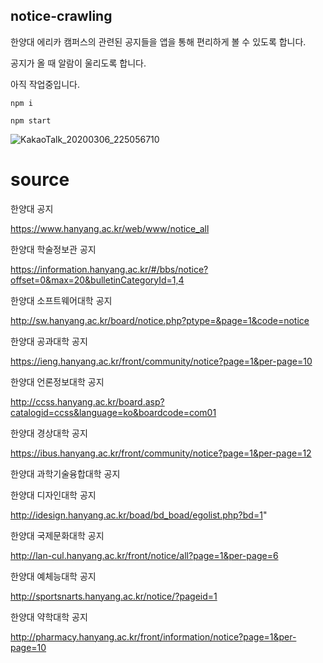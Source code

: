 ## notice-crawling


한양대 에리카 캠퍼스의 관련된 공지들을 앱을 통해 편리하게 볼 수 있도록 합니다.

공지가 올 때 알람이 울리도록 합니다.

아직 작업중입니다.


```
npm i

npm start

```
![KakaoTalk_20200306_225056710](https://user-images.githubusercontent.com/39295881/76089549-347a0d00-5ffd-11ea-9779-0bb1b786de49.png)



# source

한양대 공지

https://www.hanyang.ac.kr/web/www/notice_all

한양대 학술정보관 공지

https://information.hanyang.ac.kr/#/bbs/notice?offset=0&max=20&bulletinCategoryId=1,4


한양대 소프트웨어대학 공지

http://sw.hanyang.ac.kr/board/notice.php?ptype=&page=1&code=notice


한양대 공과대학 공지 

https://ieng.hanyang.ac.kr/front/community/notice?page=1&per-page=10


한양대 언론정보대학 공지

http://ccss.hanyang.ac.kr/board.asp?catalogid=ccss&language=ko&boardcode=com01


한양대 경상대학 공지

https://ibus.hanyang.ac.kr/front/community/notice?page=1&per-page=12


한양대 과학기술융합대학 공지

한양대 디자인대학 공지

http://idesign.hanyang.ac.kr/boad/bd_boad/egolist.php?bd=1"


한양대 국제문화대학 공지

http://lan-cul.hanyang.ac.kr/front/notice/all?page=1&per-page=6


한양대 예체능대학 공지


http://sportsnarts.hanyang.ac.kr/notice/?pageid=1 


한양대 약학대학 공지

http://pharmacy.hanyang.ac.kr/front/information/notice?page=1&per-page=10